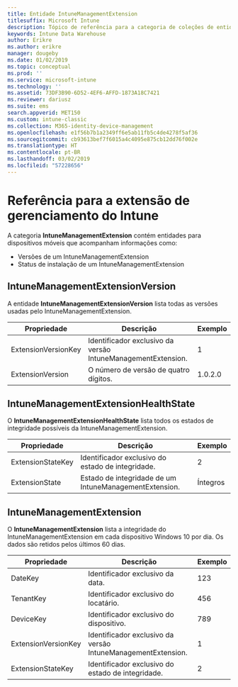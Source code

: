 ```yaml
---
title: Entidade IntuneManagementExtension
titlesuffix: Microsoft Intune
description: Tópico de referência para a categoria de coleções de entidade IntuneManagementExtension na API de Data Warehouse do Intune.
keywords: Intune Data Warehouse
author: Erikre
ms.author: erikre
manager: dougeby
ms.date: 01/02/2019
ms.topic: conceptual
ms.prod: ''
ms.service: microsoft-intune
ms.technology: ''
ms.assetid: 73DF3B90-6D52-4EF6-AFFD-1873A18C7421
ms.reviewer: dariusz
ms.suite: ems
search.appverid: MET150
ms.custom: intune-classic
ms.collection: M365-identity-device-management
ms.openlocfilehash: e1f56b7b1a2349ff6e5ab11fb5c4de4278f5af36
ms.sourcegitcommit: cb93613bef7f6015a4c4095e875cb12dd76f002e
ms.translationtype: HT
ms.contentlocale: pt-BR
ms.lasthandoff: 03/02/2019
ms.locfileid: "57228656"
---
```

# <a name="reference-for-intune-management-extension"></a>Referência para a extensão de gerenciamento do Intune

A categoria **IntuneManagementExtension** contém entidades para dispositivos móveis que acompanham informações como:

  -  Versões de um IntuneManagementExtension
  -  Status de instalação de um IntuneManagementExtension

## <a name="intunemanagementextensionversion"></a>IntuneManagementExtensionVersion

A entidade **IntuneManagementExtensionVersion** lista todas as versões usadas pelo IntuneManagementExtension.

| Propriedade  | Descrição | Exemplo |
|---------|------------|--------|
| ExtensionVersionKey |Identificador exclusivo da versão IntuneManagementExtension. | 1 |
| ExtensionVersion |O número de versão de quatro dígitos. |1.0.2.0 |

## <a name="intunemanagementextensionhealthstate"></a>IntuneManagementExtensionHealthState

O **IntuneManagementExtensionHealthState** lista todos os estados de integridade possíveis da IntuneManagementExtension.

| Propriedade  | Descrição | Exemplo |
|---------|------------|--------|
| ExtensionStateKey |Identificador exclusivo do estado de integridade. | 2 |
| ExtensionState |Estado de integridade de um IntuneManagementExtension. | Íntegros |

## <a name="intunemanagementextension"></a>IntuneManagementExtension

O **IntuneManagementExtension** lista a integridade do IntuneManagementExtension em cada dispositivo Windows 10 por dia.
Os dados são retidos pelos últimos 60 dias. 


|      Propriedade       |                         Descrição                         | Exemplo |
|---------------------|-------------------------------------------------------------|---------|
|       DateKey       |               Identificador exclusivo da data.                |   123   |
|      TenantKey      |              Identificador exclusivo do locatário.               |   456   |
|      DeviceKey      |              Identificador exclusivo do dispositivo.               |   789   |
| ExtensionVersionKey | Identificador exclusivo da versão IntuneManagementExtension. |    1    |
|  ExtensionStateKey  |             Identificador exclusivo do estado de integridade.              |    2    |

